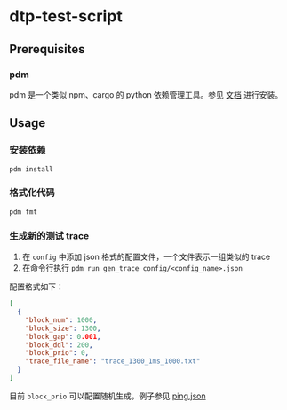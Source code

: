# dtp-test-script

## Prerequisites

### pdm

pdm 是一个类似 npm、cargo 的 python 依赖管理工具。参见 [文档](https://pdm.fming.dev/) 进行安装。

## Usage

### 安装依赖

```shell
pdm install
```

### 格式化代码

```shell
pdm fmt
```

### 生成新的测试 trace

1. 在 `config` 中添加 json 格式的配置文件，一个文件表示一组类似的 trace
2. 在命令行执行 `pdm run gen_trace config/<config_name>.json`

配置格式如下：

```json
[
  {
    "block_num": 1000,
    "block_size": 1300,
    "block_gap": 0.001,
    "block_ddl": 200,
    "block_prio": 0,
    "trace_file_name": "trace_1300_1ms_1000.txt"
  }
]
```

目前 `block_prio` 可以配置随机生成，例子参见 [ping.json](config/ping.json)
